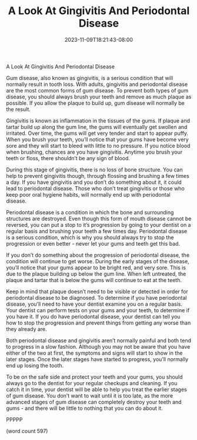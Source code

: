 ﻿---
title: "A Look At Gingivitis And Periodontal Disease"
date: 2023-11-09T18:21:43-08:00
description: "Toothache and Tooth Care Tips for Web Success"
featured_image: "/images/Toothache and Tooth Care.jpg"
tags: ["Toothache and Tooth Care"]
---

A Look At Gingivitis And Periodontal Disease

Gum disease, also known as gingivitis, is a serious condition that will normally result in tooth loss.  With adults, gingivitis and periodontal disease are the most common forms of gum disease.  To prevent both types of gum disease, you should always brush your teeth and remove as much plaque as possible.  If you allow the plaque to build up, gum disease will normally be the result.

Gingivitis is known as inflammation in the tissues of the gums.  If plaque and tartar build up along the gum line, the gums will eventually get swollen and irritated.  Over time, the gums will get very tender and start to appear puffy. When you brush your teeth, you’ll notice that your gums have become very sore and they will start to bleed with little to no pressure.  If you notice blood when brushing, chances are you have gingivitis.  Anytime you brush your teeth or floss, there shouldn’t be any sign of blood.

During this stage of gingivitis, there is no loss of bone structure. You can help to prevent gingivitis though, through flossing and brushing a few times a day.  If you have gingivitis and you don’t do something about it, it could lead to periodontal disease.  Those who don’t treat gingivitis or those who keep poor oral hygiene habits, will normally end up with periodontal disease.

Periodontal disease is a condition in which the bone and surrounding structures are destroyed.  Even though this form of mouth disease cannot be reversed, you can put a stop to it’s progression by going to your dentist on a regular basis and brushing your teeth a few times day.  Periodontal disease is a serious condition, which is why you should always try to stop the progression or even better - never let your gums and teeth get this bad.

If you don’t do something about the progression of periodontal disease, the condition will continue to get worse. During the early stages of the disease, you’ll notice that your gums appear to be bright red, and very sore.  This is due to the plaque building up below the gum line. When left untreated, the plaque and tartar that is below the gums will continue to eat at the teeth.

Keep in mind that plaque doesn’t need to be visible or detected in order for periodontal disease to be diagnosed.  To determine if you have periodontal disease, you’ll need to have your dentist examine you on a regular basis.  Your dentist can perform tests on your gums and your teeth, to determine if you have it.  If you do have periodontal disease, your dentist can tell you how to stop the progression and prevent things from getting any worse than they already are.

Both periodontal disease and gingivitis aren’t normally painful and both tend to progress in a slow fashion.  Although you may not be aware that you have either of the two at first, the symptoms and signs will start to show in the later stages.  Once the later stages have started to progress, you’ll normally end up losing the tooth.  

To be on the safe side and protect your teeth and your gums, you should always go to the dentist for your regular checkups and cleaning.  If you catch it in time, your dentist will be able to help you treat the earlier stages of gum disease.  You don’t want to wait until it is too late, as the more advanced stages of gum disease can completely destroy your teeth and gums - and there will be little to nothing that you can do about it.

PPPPP

(word count 597)
